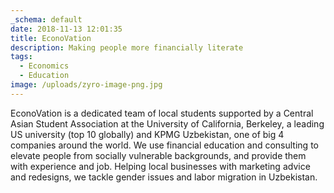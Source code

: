 ```yaml
---
_schema: default
date: 2018-11-13 12:01:35
title: EconoVation
description: Making people more financially literate
tags:
  - Economics
  - Education
image: /uploads/zyro-image-png.jpg
---
```

EconoVation is a dedicated team of local students supported by a Central Asian Student Association at the University of California, Berkeley, a leading US university (top 10 globally) and KPMG Uzbekistan, one of big 4 companies around the world. We use financial education and consulting to elevate people from socially vulnerable backgrounds, and provide them with experience and job. Helping local businesses with marketing advice and redesigns, we tackle gender issues and labor migration in Uzbekistan.

&nbsp;
